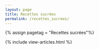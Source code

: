 ```yaml
---
layout: page
title: Recettes sucrées
permalink: /recettes_sucrees/
---
```


{% assign pagetag = "Recettes sucrées"%}

{% include view-articles.html %}

